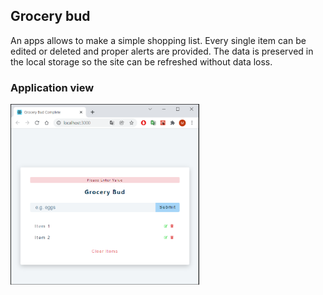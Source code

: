## Grocery bud
An apps allows to make a simple shopping list. Every single item can be edited or deleted and proper alerts are provided. The data is preserved in the local storage so the site can be refreshed without data loss. 

### Application view
<img src="https://github.com/ukasz1/React-projects-with-John-Smilga/blob/main/10-grocery-bud/app%20view.PNG?raw=true" width="60%" />
